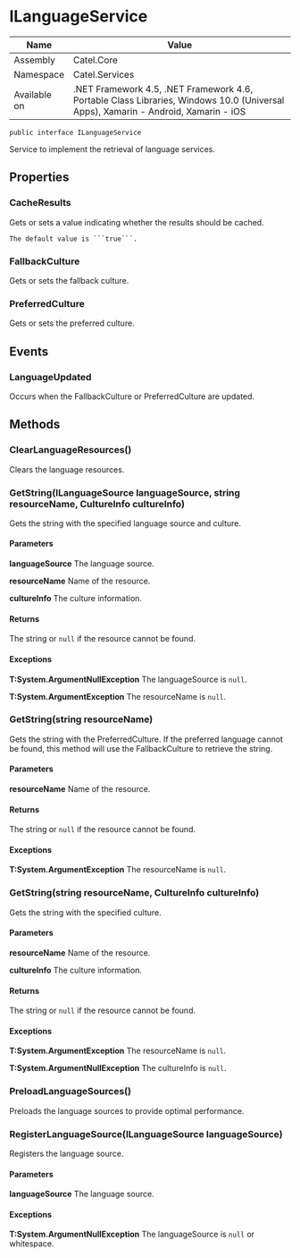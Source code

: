 

# ILanguageService

Name|Value
---|---
Assembly|Catel.Core
Namespace|Catel.Services
Available on|.NET Framework 4.5, .NET Framework 4.6, Portable Class Libraries, Windows 10.0 (Universal Apps), Xamarin - Android, Xamarin - iOS

```
public interface ILanguageService
```

Service to implement the retrieval of language services.



## Properties

### CacheResults

Gets or sets a value indicating whether the results should be cached.
    


    The default value is ```true```.



### FallbackCulture

Gets or sets the fallback culture.



### PreferredCulture

Gets or sets the preferred culture.



## Events

### LanguageUpdated

Occurs when the FallbackCulture or PreferredCulture are updated.



## Methods

### ClearLanguageResources()

Clears the language resources.



### GetString(ILanguageSource languageSource, string resourceName, CultureInfo cultureInfo)

Gets the string with the specified language source and culture.

#### Parameters

**languageSource**
The language source.

**resourceName**
Name of the resource.

**cultureInfo**
The culture information.

#### Returns

The string or ```null``` if the resource cannot be found.

#### Exceptions

**T:System.ArgumentNullException**
The languageSource is ```null```.

**T:System.ArgumentException**
The resourceName is ```null```.



### GetString(string resourceName)

Gets the string with the PreferredCulture. If the preferred language cannot be
    found, this method will use the FallbackCulture to retrieve the
    string.

#### Parameters

**resourceName**
Name of the resource.

#### Returns

The string or ```null``` if the resource cannot be found.

#### Exceptions

**T:System.ArgumentException**
The resourceName is ```null```.



### GetString(string resourceName, CultureInfo cultureInfo)

Gets the string with the specified culture.

#### Parameters

**resourceName**
Name of the resource.

**cultureInfo**
The culture information.

#### Returns

The string or ```null``` if the resource cannot be found.

#### Exceptions

**T:System.ArgumentException**
The resourceName is ```null```.

**T:System.ArgumentNullException**
The cultureInfo is ```null```.



### PreloadLanguageSources()

Preloads the language sources to provide optimal performance.



### RegisterLanguageSource(ILanguageSource languageSource)

Registers the language source.

#### Parameters

**languageSource**
The language source.

#### Exceptions

**T:System.ArgumentNullException**
The languageSource is ```null``` or whitespace.



